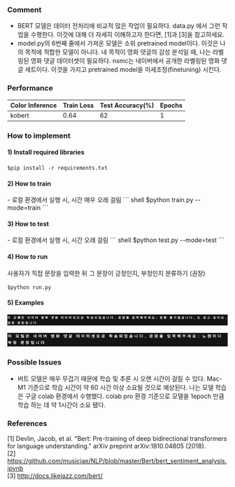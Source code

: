 ### Comment

- BERT 모델은 데이터 전처리에 비교적 많은 작업이 필요하다. data.py 에서 그런 작업을 수행한다. 이것에 대해 더 자세히 이해하고자 한다면, [1]과 [3]을 참고하세요.
- model.py의 6번째 줄에서 가져온 모델은 소위 pretrained model이다. 이것은 나의 목적에 적합한 모델이 아니다. 내 목적이 영화 댓글의 감성 분석일 때, 나는 라벨링된 영화 댓글 데이터셋이 필요하다. nsmc는 네이버에서 공개한 라벨링된 영화 댓글 세트이다. 이것을 가지고 pretrained model을 미세조정(finetuning) 시킨다.

 
### Performance

| Color Inference | Train Loss | Test Accuracy(%)|Epochs| 
|-------|-------|-------|-------|
|kobert| 0.64 |62|1|



### How to implement
<h4>1) Install required libraries</h4>  

``` shell  
$pip install -r requirements.txt  
```

<h4>2) How to train  </h4>
- 로컬 환경에서 실행 시, 시간 매우 오래 걸림
``` shell
$python train.py --mode=train
```
<h4>3) How to test  </h4>
- 로컬 환경에서 실행 시, 시간 오래 걸림
``` shell
$python test.py --mode=test
```
 
<h4>4) How to run  </h4>
사용자가 직접 문장을 입력한 뒤 그 문장이 긍정인지, 부정인지 분류하기 (권장)

``` shell
$python run.py
```
<h4> 5) Examples </h4>

![](images/image1.png)  

![](images/image2.png)


### Possible Issues
- 버트 모델은 매우 무겁기 때문에 학습 및 추론 시 오랜 시간이 걸릴 수 있다. Mac-M1 기준으로 학습 시간이 약 60 시간 이상 소요될 것으로 예상된다. 나는 모델 학습은 구글 colab 환경에서 수행했다. colab pro 환경 기준으로 모델을 1epoch 만큼 학습 하는 데 약 1시간이 소요 됐다.

  
### References
[1] Devlin, Jacob, et al. "Bert: Pre-training of deep bidirectional transformers for language understanding." arXiv preprint arXiv:1810.04805 (2018).  
[2] https://github.com/musicjae/NLP/blob/master/Bert/bert_sentiment_analysis.ipynb  
[3] http://docs.likejazz.com/bert/
